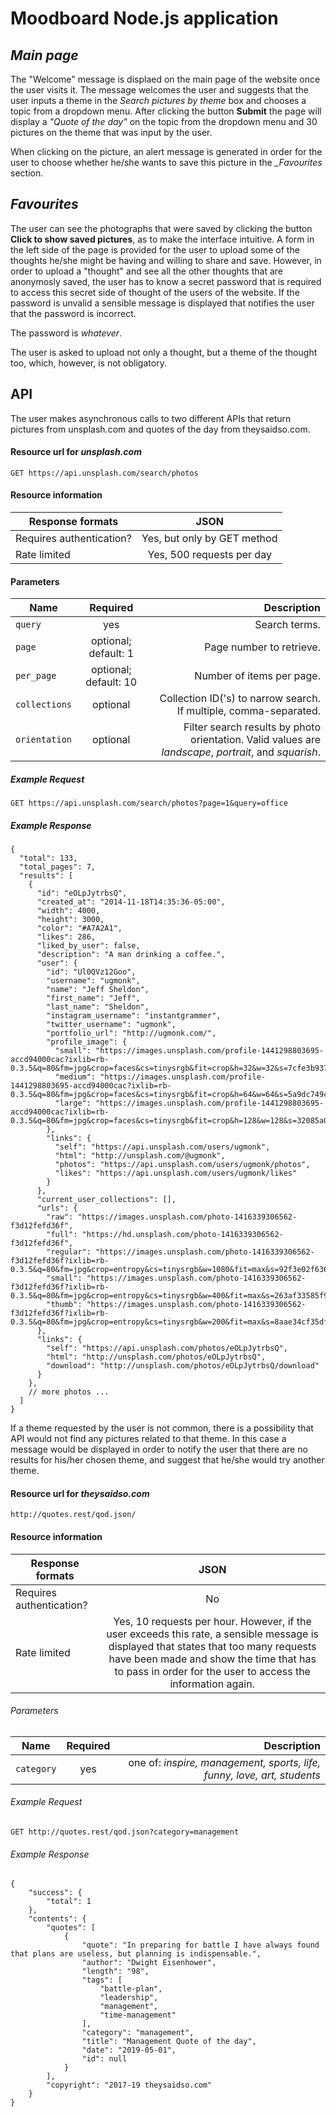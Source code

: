 # Moodboard Node.js application

## *Main page*
The "Welcome" message is displaed on the main page of the website once the user visits it. The message welcomes the user and suggests that the user inputs a theme in the *Search pictures by theme* box and chooses a topic from a dropdown menu. After clicking the button __Submit__ the page will display a *"Quote of the day"* on the topic from the dropdown menu and 30 pictures on the theme that was input by the user.

When clicking on the picture, an alert message is generated in order for the user to choose whether he/she wants to save this picture in the *__Favourites_* section.


## *Favourites*
The user can see the photographs that were saved by clicking the button __Click to show saved pictures__, as to make the interface intuitive. A form in the left side of the page is provided for the user to upload some of the thoughts he/she might be having and willing to share and save. However, in order to upload a "thought" and see all the other thoughts that are anonymosly saved, the user has to know a secret password that is required to access this secret side of thought of the users of the website. If the password is unvalid a sensible message is displayed that notifies the user that the password is incorrect.

The password is *whatever*.

The user is asked to upload not only a thought, but a theme of the thought too, which, however, is not obligatory.


## API
The user makes asynchronous calls to two different APIs that return pictures from unsplash.com and quotes of the day from theysaidso.com.

#### Resource url for *unsplash.com*

``` GET https://api.unsplash.com/search/photos ```

#### Resource information
| Response formats  | JSON     |
| ------------- |:-------------:|
| Requires authentication? | Yes, but only by GET method|
| Rate limited   | Yes, 500 requests per day |

#### Parameters
| Name   | Required       | Description |
| ------------- |:-------------:| -----:|
| `query`    | yes | Search terms.|
| `page`    | optional; default: 1 | Page number to retrieve. |
| `per_page` | optional; default: 10   | Number of items per page. |
| `collections`  | optional  | Collection ID('s) to narrow search. If multiple, comma-separated.  |
| `orientation`   | optional  | Filter search results by photo orientation. Valid values are *landscape*, *portrait*, and *squarish*.   |

##### Example Request
``` GET https://api.unsplash.com/search/photos?page=1&query=office ```
##### Example Response
```
{
  "total": 133,
  "total_pages": 7,
  "results": [
    {
      "id": "eOLpJytrbsQ",
      "created_at": "2014-11-18T14:35:36-05:00",
      "width": 4000,
      "height": 3000,
      "color": "#A7A2A1",
      "likes": 286,
      "liked_by_user": false,
      "description": "A man drinking a coffee.",
      "user": {
        "id": "Ul0QVz12Goo",
        "username": "ugmonk",
        "name": "Jeff Sheldon",
        "first_name": "Jeff",
        "last_name": "Sheldon",
        "instagram_username": "instantgrammer",
        "twitter_username": "ugmonk",
        "portfolio_url": "http://ugmonk.com/",
        "profile_image": {
          "small": "https://images.unsplash.com/profile-1441298803695-accd94000cac?ixlib=rb-0.3.5&q=80&fm=jpg&crop=faces&cs=tinysrgb&fit=crop&h=32&w=32&s=7cfe3b93750cb0c93e2f7caec08b5a41",
          "medium": "https://images.unsplash.com/profile-1441298803695-accd94000cac?ixlib=rb-0.3.5&q=80&fm=jpg&crop=faces&cs=tinysrgb&fit=crop&h=64&w=64&s=5a9dc749c43ce5bd60870b129a40902f",
          "large": "https://images.unsplash.com/profile-1441298803695-accd94000cac?ixlib=rb-0.3.5&q=80&fm=jpg&crop=faces&cs=tinysrgb&fit=crop&h=128&w=128&s=32085a077889586df88bfbe406692202"
        },
        "links": {
          "self": "https://api.unsplash.com/users/ugmonk",
          "html": "http://unsplash.com/@ugmonk",
          "photos": "https://api.unsplash.com/users/ugmonk/photos",
          "likes": "https://api.unsplash.com/users/ugmonk/likes"
        }
      },
      "current_user_collections": [],
      "urls": {
        "raw": "https://images.unsplash.com/photo-1416339306562-f3d12fefd36f",
        "full": "https://hd.unsplash.com/photo-1416339306562-f3d12fefd36f",
        "regular": "https://images.unsplash.com/photo-1416339306562-f3d12fefd36f?ixlib=rb-0.3.5&q=80&fm=jpg&crop=entropy&cs=tinysrgb&w=1080&fit=max&s=92f3e02f63678acc8416d044e189f515",
        "small": "https://images.unsplash.com/photo-1416339306562-f3d12fefd36f?ixlib=rb-0.3.5&q=80&fm=jpg&crop=entropy&cs=tinysrgb&w=400&fit=max&s=263af33585f9d32af39d165b000845eb",
        "thumb": "https://images.unsplash.com/photo-1416339306562-f3d12fefd36f?ixlib=rb-0.3.5&q=80&fm=jpg&crop=entropy&cs=tinysrgb&w=200&fit=max&s=8aae34cf35df31a592f0bef16e6342ef"
      },
      "links": {
        "self": "https://api.unsplash.com/photos/eOLpJytrbsQ",
        "html": "http://unsplash.com/photos/eOLpJytrbsQ",
        "download": "http://unsplash.com/photos/eOLpJytrbsQ/download"
      }
    },
    // more photos ...
  ]
}
```

If a theme requested by the user is not common, there is a possibility that API would not find any pictures related to that theme. In this case a message would be displayed in order to notify the user that there are no results for his/her chosen theme, and suggest that he/she would try another theme.

#### Resource url for *theysaidso.com*

``` http://quotes.rest/qod.json/ ```

#### Resource information

| Response formats  | JSON     |
| ------------- |:-------------:|
| Requires authentication? | No |
| Rate limited   | Yes, 10 requests per hour. However, if the user exceeds this rate, a sensible message is displayed that states that too many requests have been made and show the time that has to pass in order for the user to access the information again. |
###### Parameters
| Name   | Required       | Description |
| ------------- |:-------------:| -----:|
| `category` | yes | one of: *inspire, management, sports, life, funny, love, art, students*|

###### Example Request

``` GET http://quotes.rest/qod.json?category=management ```

###### Example Response
```
{
    "success": {
        "total": 1
    },
    "contents": {
        "quotes": [
            {
                "quote": "In preparing for battle I have always found that plans are useless, but planning is indispensable.",
                "author": "Dwight Eisenhower",
                "length": "98",
                "tags": [
                    "battle-plan",
                    "leadership",
                    "management",
                    "time-management"
                ],
                "category": "management",
                "title": "Management Quote of the day",
                "date": "2019-05-01",
                "id": null
            }
        ],
        "copyright": "2017-19 theysaidso.com"
    }
}
```
